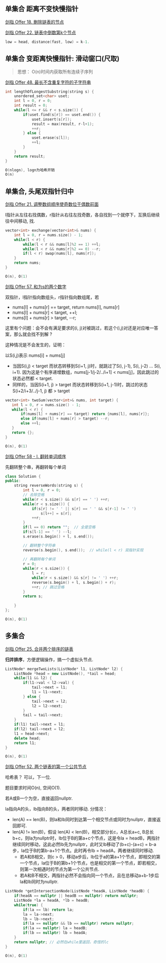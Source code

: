 ## 单集合 距离不变快慢指针

[剑指 Offer 18. 删除链表的节点](https://leetcode-cn.com/problems/shan-chu-lian-biao-de-jie-dian-lcof/)

[剑指 Offer 22. 链表中倒数第k个节点](https://leetcode-cn.com/problems/lian-biao-zhong-dao-shu-di-kge-jie-dian-lcof/)
```C++
low = head, distance(fast, low) = k-1. 
```

## 单集合 变距离快慢指针: 滑动窗口(尺取)

> 思想： O(n)时间内获取所有连续子序列

[剑指 Offer 48. 最长不含重复字符的子字符串](https://leetcode-cn.com/problems/zui-chang-bu-han-zhong-fu-zi-fu-de-zi-zi-fu-chuan-lcof/)


```C++
int lengthOfLongestSubstring(string s) {
    unordered_set<char> uset;
    int l = 0, r = 0;
    int result = 0;
    while(l <= r && r < s.size()) {
        if(uset.find(s[r]) == uset.end()) {
            uset.insert(s[r]);
            result = max(result, r-l+1);
            ++r;
        } else {
            uset.erase(s[l]);
            ++l;
        }
    }
    return result;
}

O(nlogn), logn为哈希开销
O(n)
```

## 单集合, 头尾双指针归中

[剑指 Offer 21. 调整数组顺序使奇数位于偶数前面](https://leetcode-cn.com/problems/diao-zheng-shu-zu-shun-xu-shi-qi-shu-wei-yu-ou-shu-qian-mian-lcof/solution/mian-shi-ti-21-diao-zheng-shu-zu-shun-xu-shi-qi-4/)

l指针从左往右找偶数，r指针从右往左找奇数，各自找到一个就停下，互换后继续往中间移动, 找.

```C++
vector<int> exchange(vector<int>& nums) {
    int l = 0, r = nums.size() - 1;
    while(l < r) {
        while(l < r && nums[l]%2 == 1) ++l;
        while(l < r && nums[r]%2 == 0) --r;
        if(l < r) swap(nums[l], nums[r]);
    }
    return nums;
}

O(n), O(1)
```

[剑指 Offer 57. 和为s的两个数字](https://leetcode-cn.com/problems/he-wei-sde-liang-ge-shu-zi-lcof/)

双指针，l指针指向数组头，r指针指向数组尾，若
* nums[l] + nums[r] == target,  return nums[l], nums[r]
* nums[l] + nums[r] < target, ++l;
* nums[l] + nums[r] > target, --r;

这里有个问题：会不会有满足要求的(i, j)对被跳过，若这个(i,j)对还是对应唯一答案，那么就会找不到解 ?

这种情况是不会发生的，证明：

以S(i,j)表示 nums[i] + nums[j]

* 当因S(i,j) < target 而状态转移到S(i+1, j)时，就跳过了S(i, j-1), S(i, j-2) ... S(i, i+1). 因为这是个有序递增数组，nums[j-1/j-2/../i+1] < nums[j]，因此跳过的状态必然都 < target.
* 同样的，当因S(i+1, j) > target 而状态转移到S(i+1, j-1)时，跳过的状态S(i+2/i+3/../j-1, j) 都 > target
 
 ```C++
 vector<int> twoSum(vector<int>& nums, int target) {
    int l = 0, r = nums.size() - 1;
    while(l < r) {
        if(nums[l] + nums[r] == target) return {nums[l], nums[r]};
        else if(nums[l] + nums[r] > target) --r;
        else ++l;
    }
    return {};
}

O(n), O(1)
```

[剑指 Offer 58 - I. 翻转单词顺序](https://leetcode-cn.com/problems/fan-zhuan-dan-ci-shun-xu-lcof/)

先翻转整个串，再翻转每个单词

```C++
class Solution {
public:
    string reverseWords(string s) {
        int l = 0, r = 0;
        // 去除空格
        while(r < s.size() && s[r] == ' ') ++r;
        while(r < s.size()) {
            if(s[r] != ' ' || s[r] == ' ' && s[r-1] != ' ')
                s[l++] = s[r];
            ++r;
        }
        if(l == 0) return "";  // 全是空格
        if(s[l-1] == ' ') --l;
        s.erase(s.begin() + l, s.end());

        // 翻转整个字符串
        reverse(s.begin(), s.end());  // while(l < r) 双指针实现
    
        // 再翻转每个单词
        r = 0;
        while(r < s.size()) {
            l = r;
            while(r < s.size() && s[r] != ' ') ++r;
            reverse(s.begin() + l, s.begin() + r);
            ++r; // 跳过空格
        }
        return s;
        
    }
};

O(n), O(1)
```
 
## 多集合 

[剑指 Offer 25. 合并两个排序的链表](https://leetcode-cn.com/problems/he-bing-liang-ge-pai-xu-de-lian-biao-lcof/)

**归并排序**，方便逻辑操作，搞一个虚拟头节点.

```C++
ListNode* mergeTwoLists(ListNode* l1, ListNode* l2) {
    ListNode *head = new ListNode(), *tail = head;
    while(l1 && l2) {
        if(l1->val < l2->val) {
            tail->next = l1;
            l1 = l1->next;
        } else {
            tail->next = l2;
            l2 = l2->next;
        }
        tail = tail->next;
    }
    if(l1) tail->next = l1;
    if(l2) tail->next = l2;
    l1 = head->next;
    delete head;
    return l1;
}

O(n), O(1)
```

[剑指 Offer 52. 两个链表的第一个公共节点](https://leetcode-cn.com/problems/liang-ge-lian-biao-de-di-yi-ge-gong-gong-jie-dian-lcof/)

哈希表？ 可以，下一位.

题目要求时间O(n), 空间O(1).

若A或B一个为空，直接返回nullptr.

la指向A的头，lb指向B的头，两者同时移动. 分情况：

* len(A) == len(B)，则la和lb同时到达第一个相交节点或同时为nullptr，直接返回即可.
* len(A) != len(B)，假设 len(A) < len(B)，相交部分长c，A总长a+c, B总长b+c，则la为nullptr时，lb位于B的第a+c个节点，这是令la = headB，两指针继续同时移动，这此必然lb先为nullptr，此时又lb移动了(b+c)-(a+c) = b-a步，la位于B的第b-a+1个节点。此时再令lb = headA，两者继续同时移动. 
    * 若A和B相交，则c > 0，移动a步后，lb位于a的第a+1个节点，即相交的第一个节点，la位于B的第b+1个节点，也是相交的第一个节点，即若相交，则第一次相遇时的节点为第一个公共节点.
    * 若A和B不相交，两指针必然不会指向同一个节点，且在总移动a+b-1步后la和lb同时为nullptr.
 
```C++
ListNode *getIntersectionNode(ListNode *headA, ListNode *headB) {
    if(headA == nullptr || headB == nullptr) return nullptr;
    ListNode *la = headA, *lb = headB;
    while(true) {
        if(la == lb) return la;
        la = la->next;
        lb = lb->next;
        if(la == nullptr && lb == nullptr) return nullptr;
        if(la == nullptr) la = headB;
        if(lb == nullptr) lb = headA;
    }
    return nullptr; // 必然在while里返回，奇怪的lc
}

O(n), O(1)
```
